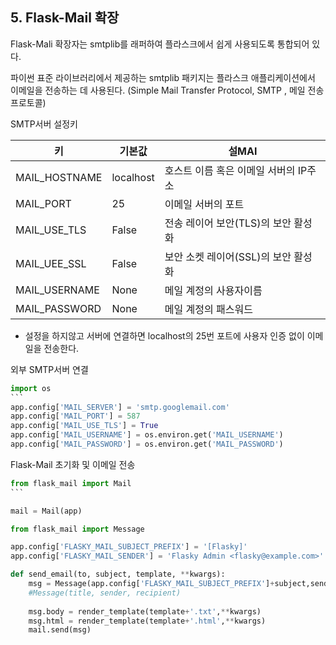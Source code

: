 ## 5. Flask-Mail 확장

Flask-Mali 확장자는 smtplib를 래퍼하여 플라스크에서 쉽게 사용되도록 통합되어 있다.

파이썬 표준 라이브러리에서 제공하는 smtplib 패키지는 플라스크 애플리케이션에서 이메일을 전송하는 데 사용된다. (Simple Mail Transfer Protocol, SMTP , 메일 전송 프로토콜)



SMTP서버 설정키

| 키            | 기본값    | 설MAI                                  |
| ------------- | --------- | -------------------------------------- |
| MAIL_HOSTNAME | localhost | 호스트 이름 혹은 이메일 서버의  IP주소 |
| MAIL_PORT     | 25        | 이메일 서버의 포트                     |
| MAIL_USE_TLS  | False     | 전송 레이어 보안(TLS)의 보안 활성화    |
| MAIL_UEE_SSL  | False     | 보안 소켓 레이어(SSL)의 보안 활성화    |
| MAIL_USERNAME | None      | 메일 계정의 사용자이름                 |
| MAIL_PASSWORD | None      | 메일 계정의 패스워드                   |

* 설정을 하지않고 서버에 연결하면 localhost의 25번 포트에 사용자 인증 없이 이메일을 전송한다.



외부 SMTP서버 연결

```python
import os
​```
app.config['MAIL_SERVER'] = 'smtp.googlemail.com'
app.config['MAIL_PORT'] = 587
app.config['MAIL_USE_TLS'] = True
app.config['MAIL_USERNAME'] = os.environ.get('MAIL_USERNAME')
app.config['MAIL_PASSWORD'] = os.environ.get('MAIL_PASSWORD')
```



Flask-Mail 초기화  및 이메일 전송

```python
from flask_mail import Mail
​```

mail = Mail(app)

from flask_mail import Message

app.config['FLASKY_MAIL_SUBJECT_PREFIX'] = '[Flasky]'
app.config['FLASKY_MAIL_SENDER'] = 'Flasky Admin <flasky@example.com>'

def send_email(to, subject, template, **kwargs):
    msg = Message(app.config['FLASKY_MAIL_SUBJECT_PREFIX']+subject,sender=app.config['FLASKY_MAIL_SENDER'],recipients=[to])
    #Message(title, sender, recipient)
    
    msg.body = render_template(template+'.txt',**kwargs)
    msg.html = render_template(template+'.html',**kwargs)
    mail.send(msg)
```

